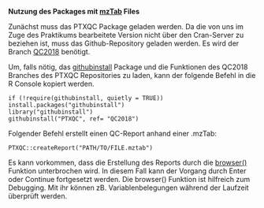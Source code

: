 **Nutzung des Packages mit [mzTab](https://github.com/HUPO-PSI/mzTab) Files**

Zunächst muss das PTXQC Package geladen werden.
Da die von uns im Zuge des Praktikums bearbeitete Version nicht über den Cran-Server zu beziehen ist, muss das Github-Repository geladen werden.
Es wird der Branch [QC2018](https://github.com/cbielow/PTXQC/tree/QC2018) benötigt.

Um, falls nötig, das [githubinstall](https://cran.r-project.org/web/packages/githubinstall) Package und die Funktionen des QC2018 Branches des PTXQC Repositories zu laden, kann der folgende Befehl in die R Console kopiert werden.

    if (!require(githubinstall, quietly = TRUE)) install.packages("githubinstall")
    library("githubinstall")
    githubinstall("PTXQC", ref= "QC2018")
    
Folgender Befehl erstellt einen QC-Report anhand einer .mzTab:

    PTXQC::createReport("PATH/TO/FILE.mztab")
    
Es kann vorkommen, dass die Erstellung des Reports durch die [browser()](http://stat.ethz.ch/R-manual/R-devel/library/base/html/browser.html) Funktion unterbrochen wird. In diesem Fall kann der Vorgang durch Enter oder Continue fortgesetzt werden.
Die browser() Funktion ist hilfreich zum Debugging. Mit ihr können zB. Variablenbelegungen während der Laufzeit überprüft werden.



